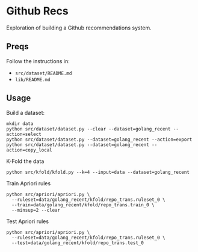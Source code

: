 Github Recs
===========

Exploration of building a Github recommendations system.

Preqs
-----

Follow the instructions in:

  * `src/dataset/README.md`
  * `lib/README.md`

Usage
-----

Build  a dataset:

    mkdir data
    python src/dataset/dataset.py --clear --dataset=golang_recent --action=select
    python src/dataset/dataset.py --dataset=golang_recent --action=export
    python src/dataset/dataset.py --dataset=golang_recent --action=copy_local

K-Fold the data

    python src/kfold/kfold.py --k=4 --input=data --dataset=golang_recent

Train Apriori rules

    python src/apriori/apriori.py \
      --ruleset=data/golang_recent/kfold/repo_trans.ruleset_0 \
      --train=data/golang_recent/kfold/repo_trans.train_0 \
      --minsup=2 --clear

Test Apriori rules

    python src/apriori/apriori.py \
      --ruleset=data/golang_recent/kfold/repo_trans.ruleset_0 \
      --test=data/golang_recent/kfold/repo_trans.test_0
